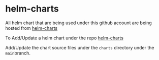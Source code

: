 # helm-charts
All helm chart that are being used under this github account are being hosted from [helm-charts](https://akankshakumari393.github.io/helm-charts)

To Add/Update a helm chart under the repo [helm-charts](https://akankshakumari393.github.io/helm-charts)

Add/Update the chart source files under the `charts` directory under the `main`branch.
